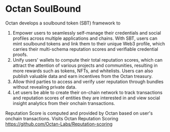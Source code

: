 # Octan SoulBound
Octan develops a soulbound token (SBT) framework to 
1. Empower users to seamlessly self-manage their credentials and social profiles across multiple applications and chains. With SBT, users can mint soulbound tokens and link them to their unique Web3 profile, which carries their multi-schema reputation scores and verifiable credential proofs.
2. Unify users' wallets to compute their total reputation scores, which can attract the attention of various projects and communities, resulting in more rewards such as tokens, NFTs, and whitelists. Users can also publish valuable data and earn incentives from the Octan treasury.
3. Allow third parties to access and verify user reputation through bundles without revealing private data.
4. Let users be able to create their on-chain network to track transactions and reputation scores of entities they are interested in and view social insight analytics from their onchain transactions.

Reputation Score is computed and provided by Octan based on user's onchain transactions. Visits Octan Reputation Scoring https://github.com/Octan-Labs/Reputation-scoring
